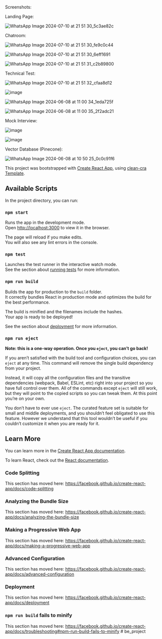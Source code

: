 Screenshots:

Landing Page:

![WhatsApp Image 2024-07-10 at 21 51 30_5c3ae82c](https://github.com/user-attachments/assets/a7865c82-adaf-40a1-bc5e-4ea5fff87c63)

Chatroom:

![WhatsApp Image 2024-07-10 at 21 51 30_fe9c0c44](https://github.com/user-attachments/assets/ec033c05-4c8b-4f8e-a34c-2ec92bedb867)

![WhatsApp Image 2024-07-10 at 21 51 30_6eff1691](https://github.com/user-attachments/assets/1d84d2a4-df92-4f34-a1ff-c4243e878f0a)

![WhatsApp Image 2024-07-10 at 21 51 31_c2b89800](https://github.com/user-attachments/assets/912434ae-1f5d-4791-9486-74b62d284b3b)

Technical Test:

![WhatsApp Image 2024-07-10 at 21 51 32_cfaa8d12](https://github.com/user-attachments/assets/7a63e8ae-6b28-4767-90d7-b36439d5570a)

![image](https://github.com/user-attachments/assets/00b4990f-cc32-47ca-8143-b1be5bb2ef09)

![WhatsApp Image 2024-06-08 at 11 00 34_1eda725f](https://github.com/user-attachments/assets/792cd1c6-3eb4-47d7-bc43-b2be6ff03b56)

![WhatsApp Image 2024-06-08 at 11 00 35_2f2adc21](https://github.com/user-attachments/assets/a529e9b2-1a27-41cc-8d8b-4f1013ec4ec9)

Mock Interview:

![image](https://github.com/user-attachments/assets/7560d647-a5e9-4553-be85-870d61495a3a)

![image](https://github.com/user-attachments/assets/9c1fc1e5-adc9-4913-b35b-4e4c48df0acb)

Vector Database (Pinecone):

![WhatsApp Image 2024-06-08 at 10 50 25_0c0c91f6](https://github.com/user-attachments/assets/54de509c-a25f-4ba5-9eb6-5c6eec93a6ed)


This project was bootstrapped with [Create React App](https://github.com/facebook/create-react-app), using [clean-cra Template](https://github.com/JorgePasco1/cra-template-clean-cra).

## Available Scripts

In the project directory, you can run:

### `npm start`

Runs the app in the development mode.<br />
Open [http://localhost:3000](http://localhost:3000) to view it in the browser.

The page will reload if you make edits.<br />
You will also see any lint errors in the console.

### `npm test`

Launches the test runner in the interactive watch mode.<br />
See the section about [running tests](https://facebook.github.io/create-react-app/docs/running-tests) for more information.

### `npm run build`

Builds the app for production to the `build` folder.<br />
It correctly bundles React in production mode and optimizes the build for the best performance.

The build is minified and the filenames include the hashes.<br />
Your app is ready to be deployed!

See the section about [deployment](https://facebook.github.io/create-react-app/docs/deployment) for more information.

### `npm run eject`

**Note: this is a one-way operation. Once you `eject`, you can’t go back!**

If you aren’t satisfied with the build tool and configuration choices, you can `eject` at any time. This command will remove the single build dependency from your project.

Instead, it will copy all the configuration files and the transitive dependencies (webpack, Babel, ESLint, etc) right into your project so you have full control over them. All of the commands except `eject` will still work, but they will point to the copied scripts so you can tweak them. At this point you’re on your own.

You don’t have to ever use `eject`. The curated feature set is suitable for small and middle deployments, and you shouldn’t feel obligated to use this feature. However we understand that this tool wouldn’t be useful if you couldn’t customize it when you are ready for it.

## Learn More

You can learn more in the [Create React App documentation](https://facebook.github.io/create-react-app/docs/getting-started).

To learn React, check out the [React documentation](https://reactjs.org/).

### Code Splitting

This section has moved here: https://facebook.github.io/create-react-app/docs/code-splitting

### Analyzing the Bundle Size

This section has moved here: https://facebook.github.io/create-react-app/docs/analyzing-the-bundle-size

### Making a Progressive Web App

This section has moved here: https://facebook.github.io/create-react-app/docs/making-a-progressive-web-app

### Advanced Configuration

This section has moved here: https://facebook.github.io/create-react-app/docs/advanced-configuration

### Deployment

This section has moved here: https://facebook.github.io/create-react-app/docs/deployment

### `npm run build` fails to minify

This section has moved here: https://facebook.github.io/create-react-app/docs/troubleshooting#npm-run-build-fails-to-minify
#   b e _ p r o j e c t 
 
 
